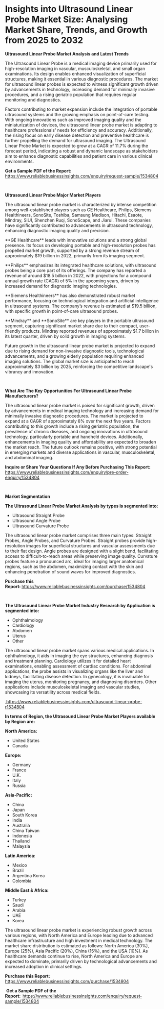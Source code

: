 <p><h1>Insights into Ultrasound Linear Probe Market Size: Analysing Market Share, Trends, and Growth from 2025 to 2032</h1></p><p><strong>Ultrasound Linear Probe Market Analysis and Latest Trends</strong></p>
<p><p>The Ultrasound Linear Probe is a medical imaging device primarily used for high-resolution imaging in vascular, musculoskeletal, and small organ examinations. Its design enables enhanced visualization of superficial structures, making it essential in various diagnostic procedures. The market for ultrasound linear probes is expected to witness significant growth driven by advancements in technology, increasing demand for minimally invasive procedures, and a rising geriatric population that requires regular monitoring and diagnostics.</p><p>Factors contributing to market expansion include the integration of portable ultrasound systems and the growing emphasis on point-of-care testing. With ongoing innovations such as improved imaging quality and the miniaturization of devices, the ultrasound linear probe market is adapting to healthcare professionals' needs for efficiency and accuracy. Additionally, the rising focus on early disease detection and preventive healthcare is further propelling the demand for ultrasound imaging. The Ultrasound Linear Probe Market is expected to grow at a CAGR of 11.7% during the forecast period, indicating a robust and dynamic landscape as stakeholders aim to enhance diagnostic capabilities and patient care in various clinical environments.</p></p>
<p><strong>Get a Sample PDF of the Report:&nbsp;</strong> <a href="https://www.reliablebusinessinsights.com/enquiry/request-sample/1534804?utm_campaign=3092&utm_medium=2&utm_source=Github&utm_content=ia&utm_term=16042025&utm_id=ultrasound-linear-probe">https://www.reliablebusinessinsights.com/enquiry/request-sample/1534804</a></p>
<p>&nbsp;</p>
<p><strong>Ultrasound Linear Probe Major Market Players</strong></p>
<p><p>The ultrasound linear probe market is characterized by intense competition among well-established players such as GE Healthcare, Philips, Siemens Healthineers, SonoSite, Toshiba, Samsung Medison, Hitachi, Esaote, Mindray, SIUI, Shenzhen Ruqi, SonoScape, and Jiarui. These companies have significantly contributed to advancements in ultrasound technology, enhancing diagnostic imaging quality and precision.</p><p>**GE Healthcare** leads with innovative solutions and a strong global presence. Its focus on developing portable and high-resolution probes has propelled market growth, supported by a strong revenue stream of approximately $19 billion in 2022, primarily from its imaging segment.</p><p>**Philips** emphasizes its integrated healthcare solutions, with ultrasound probes being a core part of its offerings. The company has reported a revenue of around $18.5 billion in 2022, with projections for a compound annual growth rate (CAGR) of 5% in the upcoming years, driven by increased demand for diagnostic imaging technologies.</p><p>**Siemens Healthineers** has also demonstrated robust market performance, focusing on technological integration and artificial intelligence in ultrasound systems. The company’s revenue is estimated at $19.5 billion, with specific growth in point-of-care ultrasound probes.</p><p>**Mindray** and **SonoSite** are key players in the portable ultrasound segment, capturing significant market share due to their compact, user-friendly products. Mindray reported revenues of approximately $1.7 billion in its latest quarter, driven by solid growth in imaging systems.</p><p>Future growth in the ultrasound linear probe market is projected to expand due to rising demand for non-invasive diagnostic tools, technological advancements, and a growing elderly population requiring enhanced imaging solutions. The global market size is anticipated to reach approximately $3 billion by 2025, reinforcing the competitive landscape's vibrancy and innovation.</p></p>
<p>&nbsp;</p>
<p><strong>What Are The Key Opportunities For Ultrasound Linear Probe Manufacturers?</strong></p>
<p><p>The ultrasound linear probe market is poised for significant growth, driven by advancements in medical imaging technology and increasing demand for minimally invasive diagnostic procedures. The market is projected to expand at a CAGR of approximately 8% over the next five years. Factors contributing to this growth include a rising geriatric population, the prevalence of chronic diseases, and ongoing innovations in ultrasound technology, particularly portable and handheld devices. Additionally, enhancements in imaging quality and affordability are expected to broaden the market reach. The future outlook remains positive, with strong potential in emerging markets and diverse applications in vascular, musculoskeletal, and abdominal imaging.</p></p>
<p><strong>Inquire or Share Your Questions If Any Before Purchasing This Report:</strong> <a href="https://www.reliablebusinessinsights.com/enquiry/pre-order-enquiry/1534804?utm_campaign=3092&utm_medium=2&utm_source=Github&utm_content=ia&utm_term=16042025&utm_id=ultrasound-linear-probe">https://www.reliablebusinessinsights.com/enquiry/pre-order-enquiry/1534804</a></p>
<p>&nbsp;</p>
<p><strong>Market Segmentation</strong></p>
<p><strong>The Ultrasound Linear Probe Market Analysis by types is segmented into:</strong></p>
<p><ul><li>Ultrasound Straight Probe</li><li>Ultrasound Angle Probe</li><li>Ultrasound Curvature Probe</li></ul></p>
<p><p>The ultrasound linear probe market comprises three main types: Straight Probes, Angle Probes, and Curvature Probes. Straight probes provide high-resolution images for superficial structures and vascular assessments due to their flat design. Angle probes are designed with a slight bend, facilitating access to difficult-to-reach areas while preserving image quality. Curvature probes feature a pronounced arc, ideal for imaging larger anatomical regions, such as the abdomen, maximizing contact with the skin and enhancing penetration of sound waves for improved diagnostics.</p></p>
<p><strong>Purchase this Report:&nbsp;</strong><a href="https://www.reliablebusinessinsights.com/purchase/1534804?utm_campaign=3092&utm_medium=2&utm_source=Github&utm_content=ia&utm_term=16042025&utm_id=ultrasound-linear-probe">https://www.reliablebusinessinsights.com/purchase/1534804</a></p>
<p>&nbsp;</p>
<p><strong>The Ultrasound Linear Probe Market Industry Research by Application is segmented into:</strong></p>
<p><ul><li>Ophthalmology</li><li>Cardiology</li><li>Abdomen</li><li>Uterus</li><li>Other</li></ul></p>
<p><p>The ultrasound linear probe market spans various medical applications. In ophthalmology, it aids in imaging the eye structures, enhancing diagnosis and treatment planning. Cardiology utilizes it for detailed heart examinations, enabling assessment of cardiac conditions. For abdominal applications, the probe assists in visualizing organs like the liver and kidneys, facilitating disease detection. In gynecology, it is invaluable for imaging the uterus, monitoring pregnancy, and diagnosing disorders. Other applications include musculoskeletal imaging and vascular studies, showcasing its versatility across medical fields.</p></p>
<p><a href="https://www.reliablebusinessinsights.com/ultrasound-linear-probe-r1534804?utm_campaign=3092&utm_medium=2&utm_source=Github&utm_content=ia&utm_term=16042025&utm_id=ultrasound-linear-probe">&nbsp;https://www.reliablebusinessinsights.com/ultrasound-linear-probe-r1534804</a></p>
<p><strong>In terms of Region, the Ultrasound Linear Probe Market Players available by Region are:</strong></p>
<p>
    <p> <strong> North America: </strong>
        <ul>
            <li>United States</li>
            <li>Canada</li>
        </ul>
        </p> 
    <p> <strong> Europe: </strong>
        <ul>
            <li>Germany</li>
            <li>France</li>
            <li>U.K.</li>
            <li>Italy</li>
            <li>Russia</li>
        </ul>
        </p> 
    <p> <strong> Asia-Pacific: </strong>
        <ul>
            <li>China</li>
            <li>Japan</li>
            <li>South Korea</li>
            <li>India</li>
            <li>Australia</li>
            <li>China Taiwan</li>
            <li>Indonesia</li>
            <li>Thailand</li>
            <li>Malaysia</li>
        </ul>
        </p> 
    <p> <strong> Latin America: </strong>
        <ul>
            <li>Mexico</li>
            <li>Brazil</li>
            <li>Argentina Korea</li>
            <li>Colombia</li>
        </ul>
        </p> 
    <p> <strong> Middle East & Africa: </strong>
        <ul>
            <li>Turkey</li>
            <li>Saudi</li>
            <li>Arabia</li>
            <li>UAE</li>
            <li>Korea</li>
        </ul>
    </p>
    </p>
<p><p>The ultrasound linear probe market is experiencing robust growth across various regions, with North America and Europe leading due to advanced healthcare infrastructure and high investment in medical technology. The market share distribution is estimated as follows: North America (30%), Europe (25%), Asia Pacific (20%), China (15%), and the USA (10%). As healthcare demands continue to rise, North America and Europe are expected to dominate, primarily driven by technological advancements and increased adoption in clinical settings.</p></p>
<p><strong>Purchase this Report: </strong><a href="https://www.reliablebusinessinsights.com/purchase/1534804?utm_campaign=3092&utm_medium=2&utm_source=Github&utm_content=ia&utm_term=16042025&utm_id=ultrasound-linear-probe">https://www.reliablebusinessinsights.com/purchase/1534804</a></p>
<p>&nbsp;<strong>Get a Sample PDF of the Report:&nbsp;&nbsp;</strong><a href="https://www.reliablebusinessinsights.com/enquiry/request-sample/1534804?utm_campaign=3092&utm_medium=2&utm_source=Github&utm_content=ia&utm_term=16042025&utm_id=ultrasound-linear-probe">https://www.reliablebusinessinsights.com/enquiry/request-sample/1534804</a></p>
<p><strong></strong></p>
<p><p></p><p></p><p></p></p>